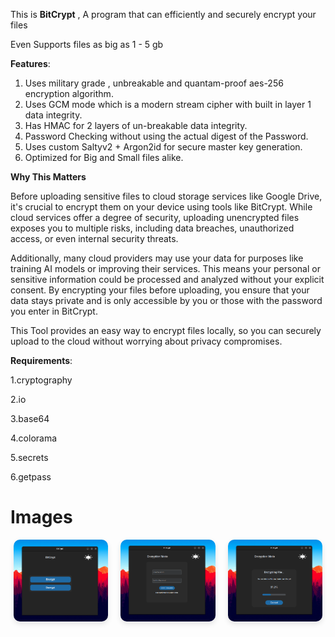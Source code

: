 This is **BitCrypt** , A program that can efficiently and securely encrypt your files 

Even Supports files as big as  1 - 5 gb 


**Features**:

1. Uses military grade , unbreakable and quantam-proof aes-256 encryption algorithm.
2. Uses GCM mode which is a modern stream cipher with built in layer 1 data integrity.
3. Has HMAC for 2 layers of un-breakable data integrity.
4. Password Checking without using the actual digest of the Password.
5. Uses custom Saltyv2 + Argon2id for secure master key generation.
6. Optimized for Big and Small files alike.

**Why This Matters**

Before uploading sensitive files to cloud storage services like Google Drive, it's crucial to encrypt them on your device using tools like BitCrypt. While cloud services offer a degree of security, uploading unencrypted files exposes you to multiple risks, including data breaches, unauthorized access, or even internal security threats.

Additionally, many cloud providers may use your data for purposes like training AI models or improving their services. This means your personal or sensitive information could be processed and analyzed without your explicit consent. By encrypting your files before uploading, you ensure that your data stays private and is only accessible by you or those with the password you enter in BitCrypt.

This Tool provides an easy way to encrypt files locally, so you can securely upload to the cloud without worrying about privacy compromises.
   

**Requirements**:

1.cryptography

2.io

3.base64

4.colorama

5.secrets

6.getpass


# **Images**
<div style="display: flex; flex-wrap: wrap; gap: 20px; justify-content: center;">
  <img src="https://raw.githubusercontent.com/shad0wrider/BitCrypt/refs/heads/main/assets/img1.png" alt="Image 1" style="width: 30%; border-radius: 10px; box-shadow: 0 4px 8px rgba(0, 0, 0, 0.1); transition: transform 0.3s ease; cursor: pointer;">
  <img src="https://raw.githubusercontent.com/shad0wrider/BitCrypt/refs/heads/main/assets/img2.png" alt="Image 2" style="width: 30%; border-radius: 10px; box-shadow: 0 4px 8px rgba(0, 0, 0, 0.1); transition: transform 0.3s ease; cursor: pointer;">
  <img src="https://raw.githubusercontent.com/shad0wrider/BitCrypt/refs/heads/main/assets/img3.png" alt="Image 3" style="width: 30%; border-radius: 10px; box-shadow: 0 4px 8px rgba(0, 0, 0, 0.1); transition: transform 0.3s ease; cursor: pointer;">
</div>



